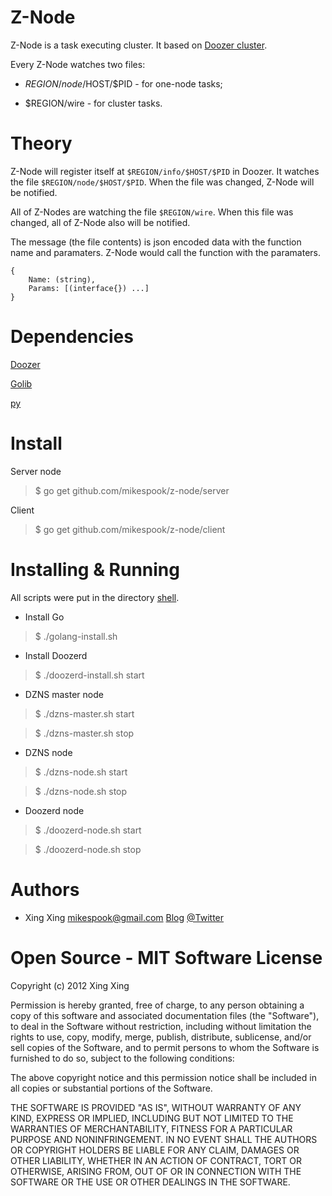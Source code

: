 Z-Node
======

Z-Node is a task executing cluster. It based on [Doozer cluster](https://github.com/ha/doozerd). 

Every Z-Node watches two files:

 * $REGION/node/$HOST/$PID - for one-node tasks;

 * $REGION/wire - for cluster tasks.

Theory
======

Z-Node will register itself at `$REGION/info/$HOST/$PID` in Doozer. It watches the file `$REGION/node/$HOST/$PID`.
When the file was changed, Z-Node will be notified.

All of Z-Nodes are watching the file `$REGION/wire`. When this file was changed, all of Z-Node also will be notified.

The message (the file contents) is json encoded data with the function name and paramaters.
Z-Node would call the function with the paramaters.

    {
        Name: (string),
        Params: [(interface{}) ...]
    }

Dependencies
============

[Doozer](https://github.com/ha/doozer)

[Golib](https://github.com/mikespook/golib)   

[py](https://github.com/qiniu/py)

Install
=======

Server node

> $ go get github.com/mikespook/z-node/server

Client

> $ go get github.com/mikespook/z-node/client

Installing & Running
====================

All scripts were put in the directory [shell](https://github.com/mikespook/z-node/tree/master/shell).

 * Install Go

> $ ./golang-install.sh

 * Install Doozerd

> $ ./doozerd-install.sh start

 * DZNS master node

> $ ./dzns-master.sh start

> $ ./dzns-master.sh stop

 * DZNS node

> $ ./dzns-node.sh start

> $ ./dzns-node.sh stop

 * Doozerd node
 
> $ ./doozerd-node.sh start

> $ ./doozerd-node.sh stop

Authors
=======

 * Xing Xing <mikespook@gmail.com> [Blog](http://mikespook.com) [@Twitter](http://twitter.com/mikespook)

Open Source - MIT Software License
==================================
Copyright (c) 2012 Xing Xing

Permission is hereby granted, free of charge, to any person obtaining a copy of this software and associated documentation files (the "Software"), to deal in the Software without restriction, including without limitation the rights to use, copy, modify, merge, publish, distribute, sublicense, and/or sell copies of the Software, and to permit persons to whom the Software is furnished to do so, subject to the following conditions:

The above copyright notice and this permission notice shall be included in all copies or substantial portions of the Software.

THE SOFTWARE IS PROVIDED "AS IS", WITHOUT WARRANTY OF ANY KIND, EXPRESS OR IMPLIED, INCLUDING BUT NOT LIMITED TO THE WARRANTIES OF MERCHANTABILITY, FITNESS FOR A PARTICULAR PURPOSE AND NONINFRINGEMENT. IN NO EVENT SHALL THE AUTHORS OR COPYRIGHT HOLDERS BE LIABLE FOR ANY CLAIM, DAMAGES OR OTHER LIABILITY, WHETHER IN AN ACTION OF CONTRACT, TORT OR OTHERWISE, ARISING FROM, OUT OF OR IN CONNECTION WITH THE SOFTWARE OR THE USE OR OTHER DEALINGS IN THE SOFTWARE.
